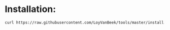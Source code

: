 # Installation:

```bash
curl https://raw.githubusercontent.com/LoyVanBeek/tools/master/install.sh | bash
```
